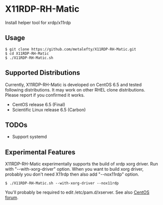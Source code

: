 X11RDP-RH-Matic
===============

Install helper tool for xrdp/x11rdp


Usage
----
```
$ git clone https://github.com/metalefty/X11RDP-RH-Matic.git
$ cd X11RDP-RH-Matic
$ ./X11RDP-RH-Matic.sh
```

Supported Distributions
----

Currently, X11RDP-RH-Matic is developed on CentOS 6.5 and tested following
distributions. It may work on other RHEL clone distributions. Please report
if you confirmed it works.

- CentOS release 6.5 (Final)
- Scientific Linux release 6.5 (Carbon)

TODOs
----
- Support systemd


Experimental Features
----
X11RDP-RH-Matic experimentally supports the build of xrdp xorg driver. Run with
"--with-xorg-driver" option. When you want to build xorg driver, probably you
don't need X11rdp then also add "--nox11rdp" option.

```
$ ./X11RDP-RH-Matic.sh --with-xorg-driver --nox11rdp
```

You'll probably be required to edit /etc/pam.d/xserver. See also
[CentOS forum](https://www.centos.org/forums/viewtopic.php?t=21185).
